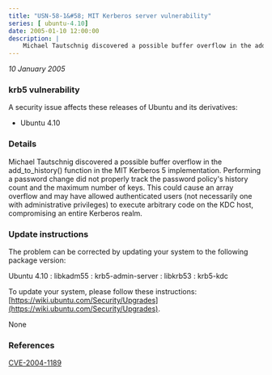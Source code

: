 ```yaml
---
title: "USN-58-1&#58; MIT Kerberos server vulnerability"
series: [ ubuntu-4.10]
date: 2005-01-10 12:00:00
description: |
    Michael Tautschnig discovered a possible buffer overflow in the add_to_history() function in the MIT Kerberos 5 implementation. Performing a password change did not properly track the password policy&#39;s history count and the maximum number of keys. This could cause an array overflow and may have allowed authenticated users (not necessarily one with administrative privileges) to execute arbitrary code on the KDC host, compromising an entire Kerberos realm.
--- 
```

 
 

*10 January 2005*

### krb5 vulnerability

A security issue affects these releases of Ubuntu and its derivatives:

* Ubuntu 4.10

### Details

Michael Tautschnig discovered a possible buffer overflow in the add_to_history() function in the MIT Kerberos 5 implementation. Performing a password change did not properly track the password policy&#39;s history count and the maximum number of keys. This could cause an array overflow and may have allowed authenticated users (not necessarily one with administrative privileges) to execute arbitrary code on the KDC host, compromising an entire Kerberos realm.

### Update instructions

The problem can be corrected by updating your system to the following package version:

Ubuntu 4.10
 : libkadm55 
 : krb5-admin-server 
 : libkrb53 
 : krb5-kdc 

To update your system, please follow these instructions: [https://wiki.ubuntu.com/Security/Upgrades](https://wiki.ubuntu.com/Security/Upgrades).

None

### References

 
 [CVE-2004-1189](http://people.ubuntu.com/~ubuntu-security/cve/CVE-2004-1189)
 

